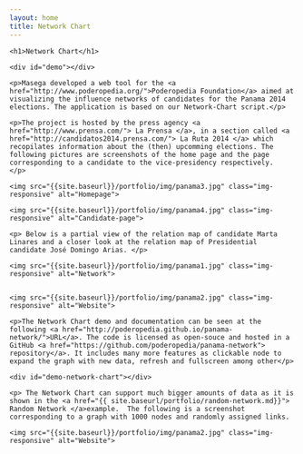 ```yaml
---
layout: home
title: Network Chart
---
```


<!-- <link href="https://rawgithub.com/poderopedia/panama-network/master/css/index.css" rel="stylesheet"> -->
<script src="https://rawgithub.com/poderopedia/panama-network/master/js/lib/d3.min.js"></script>
<!-- <script src="https://rawgithub.com/poderopedia/panama-network/master/src/pty.js"></script>-->
<!-- <link href="https://rawgithub.com/poderopedia/panama-network/master/css/font-awesome.min.css" rel="stylesheet">-->


<div class="container">

    <h1>Network Chart</h1>

    <div id="demo"></div>

    <p>Masega developed a web tool for the <a href="http://www.poderopedia.org/">Poderopedia Foundation</a> aimed at visualizing the influence networks of candidates for the Panama 2014 elections. The application is based on our Network-Chart script.</p>

    <p>The project is hosted by the press agency <a href="http://www.prensa.com/"> La Prensa </a>, in a section called <a href="http://candidatos2014.prensa.com/"> La Ruta 2014 </a> which recopilates information about the (then) upcomming elections. The following pictures are screenshots of the home page and the page corresponding to a candidate to the vice-presidency respectively.
    </p>

    <img src="{{site.baseurl}}/portfolio/img/panama3.jpg" class="img-responsive" alt="Homepage">

    <img src="{{site.baseurl}}/portfolio/img/panama4.jpg" class="img-responsive" alt="Candidate-page">

    <p> Below is a partial view of the relation map of candidate Marta Linares and a closer look at the relation map of Presidential candidate José Domingo Arias. </p>

    <img src="{{site.baseurl}}/portfolio/img/panama1.jpg" class="img-responsive" alt="Network">


    <img src="{{site.baseurl}}/portfolio/img/panama2.jpg" class="img-responsive" alt="Website">

    <p>The Network Chart demo and documentation can be seen at the following <a href="http://poderopedia.github.io/panama-network/">URL</a>. The code is licensed as open-souce and hosted in a GitHub <a href="https://github.com/poderopedia/panama-network"> repository</a>. It includes many more features as clickable node to expand the graph with new data, refresh and fullscreen among other</p>

    <div id="demo-network-chart"></div>

    <p> The Network Chart can support much bigger amounts of data as it is shown in the <a href="{{ site.baseurl/portfolio/random-network.md}}"> Random Network </a>example.  The following is a screenshot corresponding to a graph with 1000 nodes and randomly assigned links.

    <img src="{{site.baseurl}}/portfolio/img/panama2.jpg" class="img-responsive" alt="Website">


</div>

<script>
d3.json('{{site.baseurl}}/portfolio/data/network-data.json', function(error, data) {

    if (error) {
        console.log(error);
        return error;
    }

    var width = parseInt(d3.select('#demo').style('width'), 10),
        height = 400;

    var legend = [
        {name: 'Persona',     type: 'persona'},
        {name: 'Candidato',   type: 'candidato'},
        {name: 'Institución', type: 'institucion'}
    ];

    var chart01 = pty.chart.network()
        .width(width)
        .height(height)
        .nodeRadius(15)
        .nodeLabel(function(d) { return d.name; })
        .nodeClass(function(d) { return d.type; })
        .nodeBaseURL(function(d) { return 'https://rawgithub.com/poderopedia/panama-network/master/data/' + d.id + '.json'; })
        .nodeURL(function(d) { return 'https://rawgithub.com/poderopedia/panama-network/master/pages/' + d.id; })
        .legendItems(legend);

    d3.select('div#demo').data([data]).call(chart01);
});
</script>

<script>
d3.json('https://rawgithub.com/poderopedia/panama-network/master/data/A.json', function(error, data) {

     if (error) { return error; }

     var width = parseInt(d3.select('#demo-network-chart').style('width'), 10),
         height = 400;

     var chart01 = pty.chart.network()
         .width(width)
         .height(height)
         .nodeRadius(15)
         .nodeClass(function(d) { return d.type; })
         .nodeLabel(function(d) { return d.id; })
         .nodeBaseURL(function(d) { return 'https://rawgithub.com/poderopedia/panama-network/master/data/' + d.id + '.json'; });


     d3.select('div#hdemo-network-chart').data([data]).call(chart01);
 });
</script>
